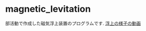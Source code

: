 # magnetic_levitation
部活動で作成した磁気浮上装置のプログラムです.
[浮上の様子の動画](https://www.youtube.com/watch?v=smQ1zcpyDIw)
